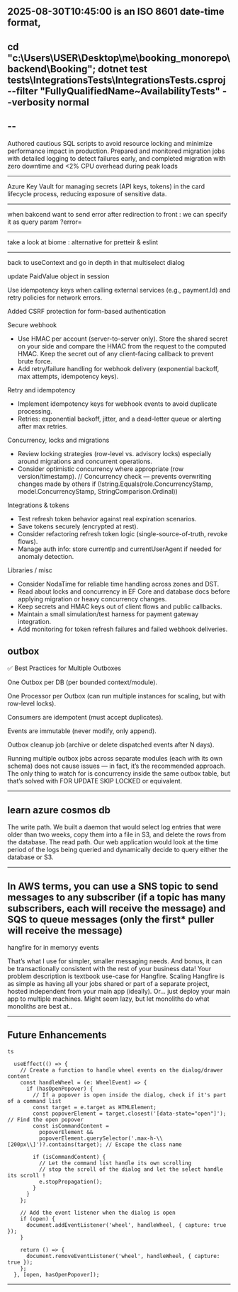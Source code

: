 2025-08-30T10:45:00
is an ISO 8601 date-time format,
--
cd "c:\Users\USER\Desktop\me\booking_monorepo\backend\Booking"; dotnet test tests\IntegrationsTests\IntegrationsTests.csproj --filter "FullyQualifiedName~AvailabilityTests" --verbosity normal
---

## --

Authored cautious SQL scripts to avoid resource locking and minimize performance impact in production. Prepared and monitored migration jobs with detailed logging to detect failures early, and completed migration with zero downtime and <2% CPU overhead during peak loads

---

Azure Key Vault for managing secrets (API keys, tokens) in the card lifecycle process, reducing exposure of sensitive data.

---

when bakcend want to send error after redirection to front :
we can specify it as query param ?error=  


---

take a look at biome : alternative for pretteir & eslint 

---

back to useContext and go in depth in that multiselect dialog

update PaidValue object in session

Use idempotency keys when calling external services (e.g., payment.Id) and retry policies for network errors.

Added CSRF protection for form-based authentication

Secure webhook

- Use HMAC per account (server-to-server only). Store the shared secret on your side and compare the HMAC from the request to the computed HMAC. Keep the secret out of any client-facing callback to prevent brute force.
- Add retry/failure handling for webhook delivery (exponential backoff, max attempts, idempotency keys).

Retry and idempotency

- Implement idempotency keys for webhook events to avoid duplicate processing.
- Retries: exponential backoff, jitter, and a dead-letter queue or alerting after max retries.

Concurrency, locks and migrations

- Review locking strategies (row-level vs. advisory locks) especially around migrations and concurrent operations.
- Consider optimistic concurrency where appropriate (row version/timestamp).
  // Concurrency check — prevents overwriting changes made by others
  if (!string.Equals(role.ConcurrencyStamp, model.ConcurrencyStamp, StringComparison.Ordinal))

Integrations & tokens

- Test refresh token behavior against real expiration scenarios.
- Save tokens securely (encrypted at rest).
- Consider refactoring refresh token logic (single-source-of-truth, revoke flows).
- Manage auth info: store currentIp and currentUserAgent if needed for anomaly detection.

Libraries / misc

- Consider NodaTime for reliable time handling across zones and DST.
- Read about locks and concurrency in EF Core and database docs before applying migration or heavy concurrency changes.
- Keep secrets and HMAC keys out of client flows and public callbacks.
- Maintain a small simulation/test harness for payment gateway integration.
- Add monitoring for token refresh failures and failed webhook deliveries.

## outbox

✅ Best Practices for Multiple Outboxes

One Outbox per DB (per bounded context/module).

One Processor per Outbox (can run multiple instances for scaling, but with row-level locks).

Consumers are idempotent (must accept duplicates).

Events are immutable (never modify, only append).

Outbox cleanup job (archive or delete dispatched events after N days).

Running multiple outbox jobs across separate modules (each with its own schema) does not cause issues — in fact, it’s the recommended approach.
The only thing to watch for is concurrency inside the same outbox table, but that’s solved with FOR UPDATE SKIP LOCKED or equivalent.

---

## learn azure cosmos db

The write path. We built a daemon that would select log entries that were older than two weeks, copy them into a file in S3, and delete the rows from the database.
The read path. Our web application would look at the time period of the logs being queried and dynamically decide to query either the database or S3.

---

## In AWS terms, you can use a SNS topic to send messages to any subscriber (if a topic has many subscribers, each will receive the message) and SQS to queue messages (only the first\* puller will receive the message)

hangfire for in memoryy events

That’s what I use for simpler, smaller messaging needs. And bonus, it can be transactionally consistent with the rest of your business data!
Your problem description is textbook use-case for Hangfire. Scaling Hangfire is as simple as having all your jobs shared or part of a separate project, hosted independent from your main app (ideally). Or... just deploy your main app to multiple machines. Might seem lazy, but let monoliths do what monoliths are best at..


---

## Future Enhancements


```
ts

  useEffect(() => {
    // Create a function to handle wheel events on the dialog/drawer content
    const handleWheel = (e: WheelEvent) => {
      if (hasOpenPopover) {
        // If a popover is open inside the dialog, check if it's part of a command list
        const target = e.target as HTMLElement;
        const popoverElement = target.closest('[data-state="open"]'); // Find the open popover
        const isCommandContent =
          popoverElement &&
          popoverElement.querySelector('.max-h-\\[200px\\]')?.contains(target); // Escape the class name

        if (isCommandContent) {
          // Let the command list handle its own scrolling
          // stop the scroll of the dialog and let the select handle its scroll !
          e.stopPropagation();
        }
      }
    };

    // Add the event listener when the dialog is open
    if (open) {
      document.addEventListener('wheel', handleWheel, { capture: true });
    }

    return () => {
      document.removeEventListener('wheel', handleWheel, { capture: true });
    };
  }, [open, hasOpenPopover]);
```

---


